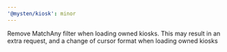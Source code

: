 ```yaml
---
'@mysten/kiosk': minor
---
```


Remove MatchAny filter when loading owned kiosks. This may result in an extra request, and a change of cursor format when loading owned kiosks
